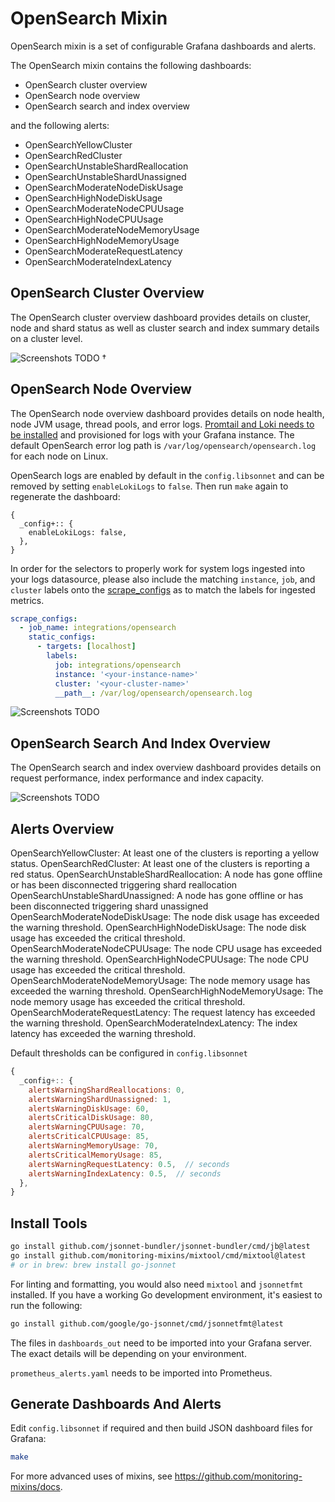 # OpenSearch Mixin

OpenSearch mixin is a set of configurable Grafana dashboards and alerts.

The OpenSearch mixin contains the following dashboards:

- OpenSearch cluster overview
- OpenSearch node overview
- OpenSearch search and index overview

and the following alerts:

- OpenSearchYellowCluster
- OpenSearchRedCluster
- OpenSearchUnstableShardReallocation
- OpenSearchUnstableShardUnassigned
- OpenSearchModerateNodeDiskUsage
- OpenSearchHighNodeDiskUsage
- OpenSearchModerateNodeCPUUsage
- OpenSearchHighNodeCPUUsage
- OpenSearchModerateNodeMemoryUsage
- OpenSearchHighNodeMemoryUsage
- OpenSearchModerateRequestLatency
- OpenSearchModerateIndexLatency

## OpenSearch Cluster Overview

The OpenSearch cluster overview dashboard provides details on cluster, node and shard status as well as cluster search and index summary details on a cluster level.

![Screenshots TODO]()
†
## OpenSearch Node Overview

The OpenSearch node overview dashboard provides details on node health, node JVM usage, thread pools, and error logs. [Promtail and Loki needs to be installed](https://grafana.com/docs/loki/latest/installation/) and provisioned for logs with your Grafana instance. The default OpenSearch error log path is `/var/log/opensearch/opensearch.log` for each node on Linux.

OpenSearch logs are enabled by default in the `config.libsonnet` and can be removed by setting `enableLokiLogs` to `false`. Then run `make` again to regenerate the dashboard:

```
{
  _config+:: {
    enableLokiLogs: false,
  },
}
```

In order for the selectors to properly work for system logs ingested into your logs datasource, please also include the matching `instance`, `job`, and `cluster` labels onto the [scrape_configs](https://grafana.com/docs/loki/latest/clients/promtail/configuration/#scrape_configs) as to match the labels for ingested metrics.

```yaml
scrape_configs:
  - job_name: integrations/opensearch
    static_configs:
      - targets: [localhost]
        labels:
          job: integrations/opensearch
          instance: '<your-instance-name>'
          cluster: '<your-cluster-name>'
          __path__: /var/log/opensearch/opensearch.log
```

![Screenshots TODO]()

## OpenSearch Search And Index Overview

The OpenSearch search and index overview dashboard provides details on request performance, index performance and index capacity. 

![Screenshots TODO]()

## Alerts Overview

OpenSearchYellowCluster: At least one of the clusters is reporting a yellow status.
OpenSearchRedCluster: At least one of the clusters is reporting a red status.
OpenSearchUnstableShardReallocation: A node has gone offline or has been disconnected triggering shard reallocation
OpenSearchUnstableShardUnassigned: A node has gone offline or has been disconnected triggering shard unassigned
OpenSearchModerateNodeDiskUsage: The node disk usage has exceeded the warning threshold.
OpenSearchHighNodeDiskUsage: The node disk usage has exceeded the critical threshold.
OpenSearchModerateNodeCPUUsage: The node CPU usage has exceeded the warning threshold.
OpenSearchHighNodeCPUUsage: The node CPU usage has exceeded the critical threshold.
OpenSearchModerateNodeMemoryUsage: The node memory usage has exceeded the warning threshold.
OpenSearchHighNodeMemoryUsage: The node memory usage has exceeded the critical threshold.
OpenSearchModerateRequestLatency: The request latency has exceeded the warning threshold.
OpenSearchModerateIndexLatency: The index latency has exceeded the warning threshold.

Default thresholds can be configured in `config.libsonnet`

```js
{
  _config+:: {
    alertsWarningShardReallocations: 0,
    alertsWarningShardUnassigned: 1,
    alertsWarningDiskUsage: 60,
    alertsCriticalDiskUsage: 80,
    alertsWarningCPUUsage: 70,
    alertsCriticalCPUUsage: 85,
    alertsWarningMemoryUsage: 70,
    alertsCriticalMemoryUsage: 85,
    alertsWarningRequestLatency: 0.5,  // seconds
    alertsWarningIndexLatency: 0.5,  // seconds
  },
}
```

## Install Tools

```bash
go install github.com/jsonnet-bundler/jsonnet-bundler/cmd/jb@latest
go install github.com/monitoring-mixins/mixtool/cmd/mixtool@latest
# or in brew: brew install go-jsonnet
```

For linting and formatting, you would also need `mixtool` and `jsonnetfmt` installed. If you
have a working Go development environment, it's easiest to run the following:

```bash
go install github.com/google/go-jsonnet/cmd/jsonnetfmt@latest
```

The files in `dashboards_out` need to be imported
into your Grafana server. The exact details will be depending on your environment.

`prometheus_alerts.yaml` needs to be imported into Prometheus.

## Generate Dashboards And Alerts

Edit `config.libsonnet` if required and then build JSON dashboard files for Grafana:

```bash
make
```

For more advanced uses of mixins, see
https://github.com/monitoring-mixins/docs.
